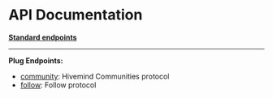 # API Documentation

**[Standard endpoints](docs/api/standard_endpoints.md)**

---

**Plug Endpoints:**

- [community](docs/api/plugs/community.md): Hivemind Communities protocol
- [follow](docs/api/plugs/follow.md): Follow protocol